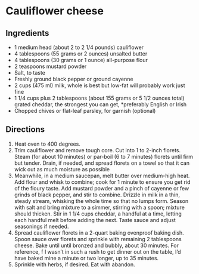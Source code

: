Cauliflower cheese
==================

Ingredients
-----------

- 1 medium head (about 2 to 2 1/4 pounds) cauliflower
- 4 tablespoons (55 grams or 2 ounces) unsalted butter
- 4 tablespoons (30 grams or 1 ounce) all-purpose flour
- 2 teaspoons mustard powder
- Salt, to taste
- Freshly ground black pepper or ground cayenne
- 2 cups (475 ml) milk, whole is best but low-fat will probably work just fine
- 1 1/4 cups plus 2 tablespoons (about 155 grams or 5 1/2 ounces total) grated cheddar, the strongest you can get, \*preferably English or Irish
- Chopped chives or flat-leaf parsley, for garnish (optional)

Directions
----------

1. Heat oven to 400 degrees.
2. Trim cauliflower and remove tough core. Cut into 1 to 2-inch florets. Steam (for about 10 minutes) or par-boil (6 to 7 minutes) florets until firm but tender. Drain, if needed, and spread florets on a towel so that it can wick out as much moisture as possible
3. Meanwhile, in a medium saucepan, melt butter over medium-high heat. Add flour and whisk to combine; cook for 1 minute to ensure you get rid of the floury taste. Add mustard powder and a pinch of cayenne or few grinds of black pepper, and stir to combine. Drizzle in milk in a thin, steady stream, whisking the whole time so that no lumps form. Season with salt and bring mixture to a simmer, stirring with a spoon; mixture should thicken. Stir in 1 1/4 cups cheddar, a handful at a time, letting each handful melt before adding the next. Taste sauce and adjust seasonings if needed.
4. Spread cauliflower florets in a 2-quart baking ovenproof baking dish. Spoon sauce over florets and sprinkle with remaining 2 tablespoons cheese. Bake until until bronzed and bubbly, about 30 minutes. For reference, f I wasn’t in such a rush to get dinner out on the table, I’d have baked mine a minute or two longer, up to 35 minutes.
5. Sprinkle with herbs, if desired. Eat with abandon.

